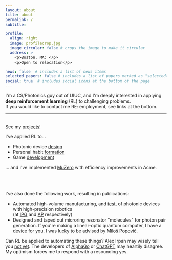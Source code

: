 ```yaml
---
layout: about
title: about
permalink: /
subtitle: 

profile:
  align: right
  image: profilecrop.jpg
  image_circular: false # crops the image to make it circular
  address: >
    <p>Boston, MA: </p>
    <p>Open to relocation</p>

news: false  # includes a list of news items
selected_papers: false # includes a list of papers marked as "selected={true}"
social: true  # includes social icons at the bottom of the page
---
```


I'm a CS/Photonics guy out of UIUC, and I'm deeply interested in applying **deep reinforcement learning** (RL) to challenging problems. <br>If you would like to contact me RE: employment, see links at the bottom.

***

<br>
See my <a href="/projects">projects</a>!

I've applied RL to...
 <ul>
  
  <li>Photonic device <a href="projects/PRL/">design</a></li>
  <li>Personal habit <a href='/projects/coachRL/'>formation</a></li>
  <li>Game <a href='projects/gamerl/'>development</a></li>
  
</ul> 

... and I've implemented <a href="/blog/2023/muzeroAcmeJax/">MuZero</a> with efficiency improvements in Acme.

<br><br><br>I've also done the following work, resulting in publications:
 <ul>
  <li>Automated high-volume manufacturing, and <a href="https://kjabon.github.io/publications/">test,</a> of photonic devices with high-precision robotics <br>(at <a href="https://www.ipgphotonics.com">IPG</a> and <a href="https://www.analogphotonics.com">AP</a> respectively)</li> 
  <li>Designed and taped out microring resonator "molecules" for photon pair generation. If you're making a linear-optic quantum computer, I have a <a href="https://kjabon.github.io/publications/">device</a> for you. I was lucky to be advised by <a href="https://www.bu.edu/eng/profile/milos-popovic/">Milo&scaron; Popovi&#263;</a>.</li>
</ul> 


Can RL be applied to automating these things? Alex Irpan may wisely tell you <a href="https://www.alexirpan.com/2018/02/14/rl-hard.html">not yet</a>. The developers of <a href="https://www.deepmind.com/research/highlighted-research/alphago">AlphaGo</a> or <a href="https://openai.com/blog/chatgpt/">ChatGPT</a> may heartily disagree. My optimism forces me to respond with a resounding yes. 

